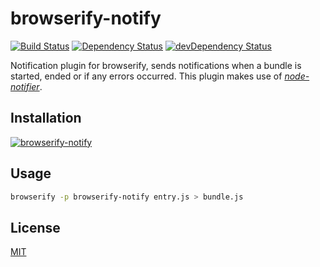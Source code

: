 browserify-notify
=================

[![Build Status](https://travis-ci.org/call-a3/browserify-notify.svg?branch=develop)](https://travis-ci.org/call-a3/browserify-notify)
[![Dependency Status](https://david-dm.org/call-a3/browserify-notify.svg)](https://david-dm.org/call-a3/browserify-notify) [![devDependency Status](https://david-dm.org/call-a3/browserify-notify/dev-status.svg)](https://david-dm.org/call-a3/browserify-notify#info=devDependencies)

Notification plugin for browserify, sends notifications when a bundle is started, ended or if any errors occurred. This plugin makes use of [_node-notifier_](https://nodei.co/npm/node-notifier).

## Installation

[![browserify-notify](https://nodei.co/npm/browserify-notify.png?mini=true)](https://nodei.co/npm/browserify-notify)

## Usage

```bash
browserify -p browserify-notify entry.js > bundle.js
```

## License
[MIT](http://github.com/call-a3/browserify-notify/blob/master/LICENSE)
